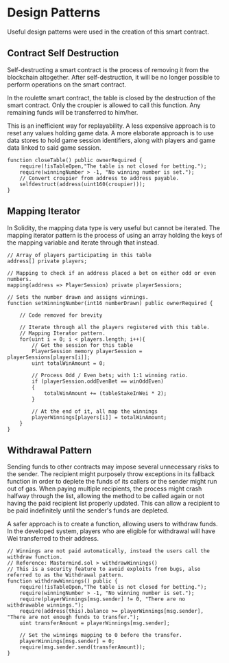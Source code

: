 # Design Patterns

Useful design patterns were used in the creation of this smart contract.

## Contract Self Destruction

Self-destructing a smart contract is the process of removing it from the blockchain altogether. After self-destruction, it will be no longer possible to perform operations on the smart contract.

In the roulette smart contract, the table is closed by the destruction of the smart contract. Only the croupier is allowed to call this function. Any remaining funds will be transferred to him/her.

This is an inefficient way for replayability. A less expensive approach is to reset any values holding game data. A more elaborate approach is to use data stores to hold game session identifiers, along with players and game data linked to said game session.

```solidity
function closeTable() public ownerRequired {
    require(!isTableOpen,"The table is not closed for betting.");
    require(winningNumber > -1, "No winning number is set.");
    // Convert croupier from address to address payable.
    selfdestruct(address(uint160(croupier)));
}
```

## Mapping Iterator
In Solidity, the mapping data type is very useful but cannot be iterated. The mapping iterator pattern is the process of using an array holding the keys of the mapping variable and iterate through that instead.

```solidity
// Array of players participating in this table
address[] private players;

// Mapping to check if an address placed a bet on either odd or even numbers.
mapping(address => PlayerSession) private playerSessions;

// Sets the number drawn and assigns winnings.
function setWinningNumber(int16 numberDrawn) public ownerRequired {
        
    // Code removed for brevity

    // Iterate through all the players registered with this table.
    // Mapping Iterator pattern.
    for(uint i = 0; i < players.length; i++){
        // Get the session for this table
        PlayerSession memory playerSession = playerSessions[players[i]];
        uint totalWinAmount = 0;

        // Process Odd / Even bets; with 1:1 winning ratio.
        if (playerSession.oddEvenBet == winOddEven)
        {
            totalWinAmount += (tableStakeInWei * 2);
        }

        // At the end of it, all map the winnings
        playerWinnings[players[i]] = totalWinAmount;
    }
}
```

## Withdrawal Pattern
Sending funds to other contracts may impose several unnecessary risks to the sender. The recipient might purposely throw exceptions in its fallback function in order to deplete the funds of its callers or the sender might run out of gas. When paying multiple recipients, the process might crash halfway through the list, allowing the method to be called again or not having the paid recipient list properly updated. This can allow a recipient to be paid indefinitely until the sender's funds are depleted.

A safer approach is to create a function, allowing users to withdraw funds. In the developed system, players who are eligible for withdrawal will have Wei transferred to their address.

```solidity
// Winnings are not paid automatically, instead the users call the withdraw function.
// Reference: Mastermind.sol > withdrawWinnings()
// This is a security feature to avoid exploits from bugs, also referred to as the Withdrawal pattern.
function withdrawWinnings() public {
    require(!isTableOpen,"The table is not closed for betting.");
    require(winningNumber > -1, "No winning number is set.");
    require(playerWinnings[msg.sender] != 0, "There are no withdrawable winnings.");
    require(address(this).balance >= playerWinnings[msg.sender], "There are not enough funds to transfer.");
    uint transferAmount = playerWinnings[msg.sender];
        
    // Set the winnings mapping to 0 before the transfer.
    playerWinnings[msg.sender] = 0;
    require(msg.sender.send(transferAmount));
}
```

